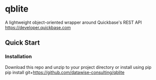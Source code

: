 # qblite
A lightweight object-oriented wrapper around Quickbase's REST API https://developer.quickbase.com

## Quick Start
### Installation
Download this repo and unzip to your project directory or install using pip
    pip install git+https://github.com/datawise-consulting/qblite
